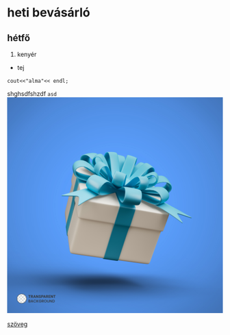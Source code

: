 # heti bevásárló
## hétfő
1. kenyér
- tej
```
cout<<"alma"<< endl;
```
shghsdfshzdf `asd`
![alt text](image.jpg)

[szöveg](youtube.com)